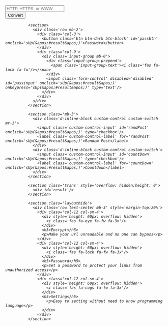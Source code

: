  <section>
                <form autocomplete='off' class='form-group' id='safelink'>
                  <div class='input-group mb-0'>
                    <div class='input-group-prepend'>
                      <span class='input-group-text'><i class='fas fa-link fa-fw'/></span>
                    </div>
                    <input class='form-control' id='urlinput' onclick='sUp(&apos;#result&apos;)' onkeypress='sUp(&apos;#result&apos;)' placeholder='HTTP, HTTPS, or WWW' type='text'/>
                    <div class='input-group-append'>
                      <button class='btn btn-primary' type='submit'>Convert</button>
                    </div>
                  </div>
                </form>
              </section>

              <section>
                <div class='row mb-2'>
                  <div class='col-3'>
                    <button class='btn btn-dark btn-block' id='passbtn' onclick='sUp(&apos;#result&apos;)'>Password</button>
                  </div>
                  <div class='col-9'>
                    <div class='input-group mb-0'>
                      <div class='input-group-prepend'>
                        <span class='input-group-text'><i class='fas fa-lock fa-fw'/></span>
                      </div>
                      <input class='form-control' disabled='disabled' id='passinput' onclick='sUp(&apos;#result&apos;)' onkeypress='sUp(&apos;#result&apos;)' type='text'/>
                    </div>
                  </div>
                </div>
              </section>

              <section class='mb-3'>
                <div class='d-inline-block custom-control custom-switch mr-3'>
                  <input class='custom-control-input' id='randPost' onclick='sUp(&apos;#result&apos;)' type='checkbox'/>
                  <label class='custom-control-label' for='randPost' onclick='sUp(&apos;#result&apos;)'>Random Post</label>
                </div>
                <div class='d-inline-block custom-control custom-switch'>
                  <input class='custom-control-input' id='countDown' onclick='sUp(&apos;#result&apos;)' type='checkbox'/>
                  <label class='custom-control-label' for='countDown' onclick='sUp(&apos;#result&apos;)'>Countdown</label>
                </div>
              </section>

              <section class='trans' style='overflow: hidden;height: 0'>
                <div id='result'/>
              </section>

              <section class='layouthide'>
                <div class='row text-center mb-3' style='margin-top:20%'>
                  <div class='col-12 col-sm-4'>
                    <div style='height: 60px; overflow: hidden'>
                      <i class='fas fa-eye fa-fw fa-3x'/>
                    </div>
                    <h5>Encrypt</h5>
                    <p>Make your url unreadable and no one can bypass</p>
                  </div>
                  <div class='col-12 col-sm-4'>
                    <div style='height: 60px; overflow: hidden'>
                      <i class='fas fa-lock fa-fw fa-3x'/>
                    </div>
                    <h5>Password</h5>
                    <p>Set a password to protect your links from unauthorized access</p>
                  </div>
                  <div class='col-12 col-sm-4'>
                    <div style='height: 60px; overflow: hidden'>
                      <i class='fas fa-cogs fa-fw fa-3x'/>
                    </div>
                    <h5>Setting</h5>
                      <p>Easy to setting without need to know programming language</p>
                    </div>
                  </div>
              </section>
